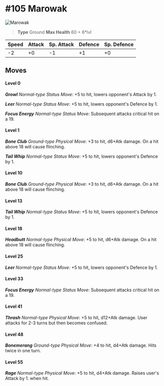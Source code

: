# #105 Marowak


![Marowak](https://img.pokemondb.net/sprites/home/normal/1x/marowak.png)

> **Type** Ground
> **Max Health** 60 + 6\*lvl

| Speed | Attack | Sp. Attack | Defence | Sp. Defence |
| ----- | ------ | ---------- | ------- | ----------- |
| -2 | +0 | -1 | +1 | +0 |

## Moves
#### Level 0

***Growl** Normal-type Status Move*: +5 to hit, lowers opponent's Attack by 1.

***Leer** Normal-type Status Move*: +5 to hit, lowers opponent's Defence by 1.

***Focus Energy** Normal-type Status Move*: Subsequent attacks critical hit on a 19.
#### Level 1

***Bone Club** Ground-type Physical Move*: +3 to hit, d6+Atk damage. On a hit above 18 will cause flinching.

***Tail Whip** Normal-type Status Move*: +5 to hit, lowers opponent's Defence by 1.
#### Level 10

***Bone Club** Ground-type Physical Move*: +3 to hit, d6+Atk damage. On a hit above 18 will cause flinching.
#### Level 13

***Tail Whip** Normal-type Status Move*: +5 to hit, lowers opponent's Defence by 1.
#### Level 18

***Headbutt** Normal-type Physical Move*: +5 to hit, d6+Atk damage. On a hit above 18 will cause flinching.
#### Level 25

***Leer** Normal-type Status Move*: +5 to hit, lowers opponent's Defence by 1.
#### Level 33

***Focus Energy** Normal-type Status Move*: Subsequent attacks critical hit on a 19.
#### Level 41

***Thrash** Normal-type Physical Move*: +5 to hit, d12+Atk damage. User attacks for 2-3 turns but then becomes confused.
#### Level 48

***Bonemerang** Ground-type Physical Move*: +4 to hit, d4+Atk damage. Hits twice in one turn.
#### Level 55

***Rage** Normal-type Physical Move*: +5 to hit, d4+Atk damage. Raises user's Attack by 1. when hit.

